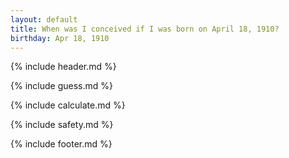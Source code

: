 ```yaml
---
layout: default
title: When was I conceived if I was born on April 18, 1910?
birthday: Apr 18, 1910
---
```


{% include header.md %}

{% include guess.md %}

{% include calculate.md %}

{% include safety.md %}

{% include footer.md %}



